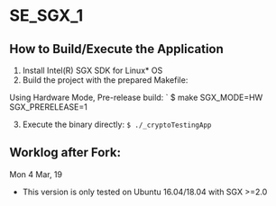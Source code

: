 # SE_SGX_1

## How to Build/Execute the Application 
1. Install Intel(R) SGX SDK for Linux* OS
2. Build the project with the prepared Makefile:


Using Hardware Mode, Pre-release build:
`
    $ make SGX_MODE=HW SGX_PRERELEASE=1

3. Execute the binary directly:
`
    $ ./_cryptoTestingApp
`

## Worklog after Fork:
Mon 4 Mar, 19
- This version is only tested on Ubuntu 16.04/18.04 with SGX >=2.0
